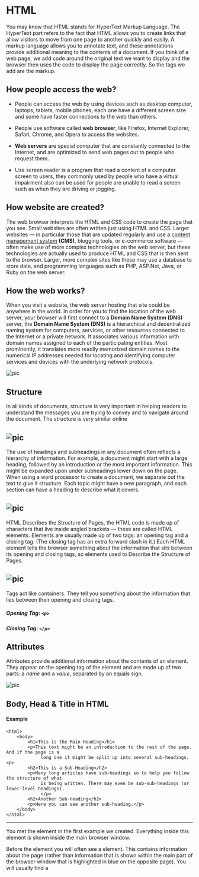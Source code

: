 # HTML 
You may know that HTML stands for HyperText Markup Language. The HyperText part refers to the fact that HTML allows you to create links that allow visitors to move from one page to another quickly and
easily. A markup language allows you to annotate text, and these annotations provide additional meaning to the contents of a document. If you think of a web page, we add code around the original text we want to display and the browser then uses the code to display the page
correctly. So the tags we add are the markup.
## How people access the web?
* People can access  the web by using devices such as desktop computer, laptops, tablets, mobile phones, each one have a different screen size and some have faster connections to the web than others.

* People use software called **web browser**, like Firefox, Internet Explorer, Safari, Chrome, and Opera to access the websites.
* **Web servers** are special computer that are constantly connected to the Internet, and are optimized to send web pages out to people who request them.

* Use screen reader is a program that read a content of a computer screen to users, they commonly used by people who have a virtual impairment also can be used for people are unable to read a screen such as when they are driving or jogging.

## How website are created?
 The web browser interprets the HTML and CSS code to create the page that you see.
Small websites are often written just using HTML and CSS. 
Larger websites — in particular those that are updated regularly and use a [content management system](https://en.wikipedia.org/wiki/Content_management_system) **(CMS)**, blogging tools, or e-commerce software — often make use of more complex
technologies on the web server, but these technologies are actually used to produce HTML
and CSS that is then sent to the browser.
Larger, more complex sites like these may use a database to store data, and programming
languages such as PHP, ASP.Net, Java, or Ruby on the web server.

## How the web works?

When you visit a website, the web server hosting that site could be anywhere in the world. 
In order for you to find the location of the web server, your browser will first connect to a **Domain Name System (DNS)** server, the **Domain Name System (DNS)** is a hierarchical and decentralized naming system for computers, services, or other resources connected to the Internet or a private network. It associates various information with domain names assigned to each of the participating entities. Most prominently, it translates more readily memorized domain names to the numerical IP addresses needed for locating and identifying computer services and devices with the underlying network protocols.


![pic](pictures/dns.jpg)


## Structure
In all kinds of documents, structure is very important in helping readers to understand the messages you are trying to convey and to navigate around the document.
The structure is very similar online

![pic](pictures/pic1.png)
---
The use of headings and subheadings in any document often reflects a hierarchy of information. For example, a document might start with a large heading, followed by an introduction or the most important information. This might be expanded upon under subheadings lower down on the page. When using a word processor to create a document, we separate out the text to give it structure. Each topic might have a new paragraph, and each section can have a heading to describe what it covers.

![pic](pictures/pic2.png)
---
HTML Describes the Structure of Pages, the HTML code is made up of characters that live inside angled brackets — these are called HTML elements. 
Elements are usually made up of two tags: an opening tag and a closing tag. (The closing tag has an extra forward slash in it.) Each HTML element tells the browser something about the information that sits between its opening and closing tags, so elements used to Describe the Structure of Pages.

![pic](pictures/pic3.png)
--
Tags act like containers. They tell you something about the information that lies between their opening and closing tags.

##### Opening Tag: `<p>`
##### Closing Tag: `</p>`

## Attributes 
Attributes provide additional information
about the contents of an element. They appear
on the opening tag of the element and are
made up of two parts: a *name* and a *value*,
separated by an equals sign.

![pic](pictures/pic4.png)



## Body, Head & Title in HTML
#### Example
 

```
<html>
	<body>
		<h1>This is the Main Heading</h1>
		<p>This text might be an introduction to the rest of the page. And if the page is a 
			 long one it might be split up into several sub-headings.<p>
		<h2>This is a Sub-Heading</h2>
		<p>Many long articles have sub-headings so to help you follow the structure of what 
			 is being written. There may even be sub-sub-headings (or lower-level headings).
			 </p>
		<h2>Another Sub-Heading</h2>
		<p>Here you can see another sub-heading.</p>
	</body>
</html>
```

---
You met the **<body>** element
in the first example we created.
Everything inside this element is
shown inside the main browser
window.

Before the <body> element you
will often see a **<head>** element.
This contains information
about the page (rather than
information that is shown within
the main part of the browser
window that is highlighted in
blue on the opposite page).
You will usually find a <title>
element inside the <head>
element.

The contents of the **<title>** element are either shown in the
top of the browser, above where you usually type in the URL of
the page you want to visit, or on the tab for that page (if your
browser uses tabs to allow you to view multiple pages at the
same time).


![pic](pictures/pic5.png)


## Code in a Content Management System
The advantage of this approach is that people who do not know how to write web pages can add information to a website and it is also possible to change the presentation of something in the template, and it will automatically update every page that uses that template. If you imagine an e-commerce store with 1,000 items for sale, just altering one template is a lot easier than changing the page for each individual product. In systems like this, when you have a large block of text that you can edit, such as a news article, blog entry or the
description of a product in an e-commerce store, you will often see a text editor displayed.

#### Some content management systems offer tools that also allow you to edit the template files. If you do try to edit template files you need to check the documentation for your CMS as they all differ from each other. You need to be careful when editing template files because if you delete the wrong piece of code or add something in the wrong place the site may stop working entirely.


## The Evolution of HTML

###  HTML 4 Released 1997
HTML 4 had some
presentational elements to control the appearance of pages, authors are not recommended to use them any more. (Examples include the <center> element for centering content on a page, <font> for  controlling the appearance of text, and <strike> to put a line through
the text — all of these can be achieved with CSS instead.)

### XHTML 1.0 Released 2000

In 1998, a language called XML was published. Its purpose was to allow people to write new markup languages. Since HTML was the most widely used markup language around, it was decided that HTML 4 should be reformulated to follow the rules of XML and it was renamed XHTML. This meant that authors had to follow some new, more strict rules about writing markup. For example:

* Every element needed a closing tag (except for empty elements such as <img />).

* Attribute names had to be in lowercase.
* All attributes required a value, and all values were to be placed in double quotes.
* Deprecated elements should no longer be used.
* Every element that was opened inside another element should be closed inside that same element.

####  XHTML 1.0 have three versions:
*1. **Strict XHTML 1.0**, where authors had to follow the rules to the letter.*

*2.  **Transitional XHTML 1.0**, where authors could still use 
presentational elements (such as <center> and <font>).*

*3. **XHTML 1.0 Frameset**, which allowed web page authors to partition
a browser window into several "frames," each of which would hold a different HTML page.*

### HTML5 Released 2000
In HTML5, web page authors do not need to close all tags, and new elements and attributes will be introduced.

## DOCTYPES

#### HTML5

> <!DOCTYPE html>

#### HTML4

><!DOCTYPE html PUBLIC "-//W3C//DTD HTML 4.01 Transitional//EN" "http://www.w3.org/TR/html4/loose.dtd">

#### Transitional XHTML 1.0

><!DOCTYPE html PUBLIC "-//W3C//DTD XHTML 1.0 Transitional//EN" "http://www.w3.org/TR/xhtml1/DTD/ xhtml1-transitional.dtd">

#### Strict XHTML 1.0

><!DOCTYPE html PUBLIC "-//W3C//DTD XHTML 1.0 Strict//EN" "http://www.w3.org/TR/xhtml1/DTD/ xhtml1-strict.dtd">

#### XML Declaration

>?xml version="1.0" ?>

## Comments in HTML

by using **<!-- -->** if you want to add a comment to your code that will not be visible in the user's browser, you can add the text between these characters:

`<!-- comment goes here -->`

Comments can also be used
around blocks of code to stop
that code from being displayed
in the browser. In the example on
the left, the email link has been
commented out.

## ID Attribute
**The id attribute is known as a global attribute because it can
be used on any element.**

It is used to uniquely identify that element from other elements on the page. Its value should start with a letter or an underscore (not a
number or any other character).
It is important that no two elements on the same page have the same value for their id attributes (otherwise the value is no longer unique).

*Example:*

> <p id="pullquote">Every time I view the sea I feel a calming sense of security, as if visiting my ancestral home; I embark on a voyage of seeing. </p>


## Class Attribute
**The class attribute on any element can share the same value.**

![pic](pictures/pic7.png)

You might  some paragraphs of text that contain information that is more important than others and want to distinguish these elements, or
you might want to differentiate between links that point to other pages on your own site and links that point to external sites. To do this you can use the class attribute. Its value should describe the class it belongs to. In the example above, key paragraphs have a class attribute whose value is important.

 *If you would like to indicate that an element belongs to several classes, you can separate class names with a space, as you can see in the third paragraph in the
example above.*


